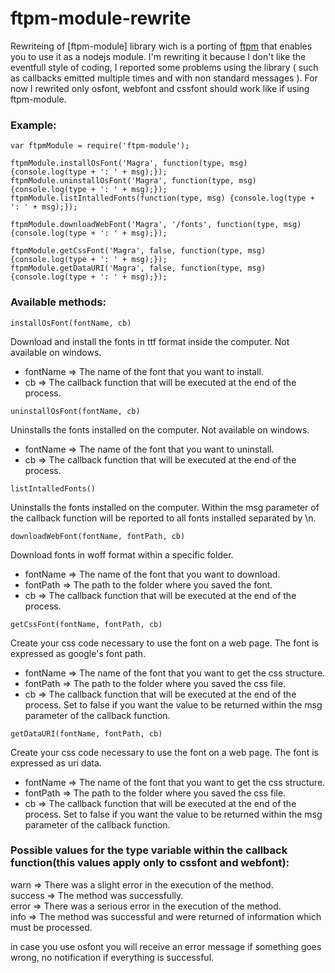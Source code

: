 ftpm-module-rewrite
===========

Rewriteing of [ftpm-module] library wich is a porting of [ftpm] that enables you to use it as a nodejs module. I'm rewriting it because I don't like the eventfull style of coding,
I reported some problems using the library ( such as callbacks emitted multiple times and with non standard messages ). For now I rewrited only osfont, webfont and cssfont should work 
like if using ftpm-module. 

### Example:

```
var ftpmModule = require('ftpm-module');  

ftpmModule.installOsFont('Magra', function(type, msg) {console.log(type + ': ' + msg);});
ftpmModule.uninstallOsFont('Magra', function(type, msg) {console.log(type + ': ' + msg);});
ftpmModule.listIntalledFonts(function(type, msg) {console.log(type + ': ' + msg);});

ftpmModule.downloadWebFont('Magra', '/fonts', function(type, msg) {console.log(type + ': ' + msg);});

ftpmModule.getCssFont('Magra', false, function(type, msg) {console.log(type + ': ' + msg);});
ftpmModule.getDataURI('Magra', false, function(type, msg) {console.log(type + ': ' + msg);});
```

### Available methods:

``` 
installOsFont(fontName, cb)
```
Download and install the fonts in ttf format inside the computer. Not available on windows.

* fontName => The name of the font that you want to install.  
* cb		 => The callback function that will be executed at the end of the process.

``` 
uninstallOsFont(fontName, cb)
``` 
Uninstalls the fonts installed on the computer. Not available on windows.  

* fontName => The name of the font that you want to uninstall.  
* cb       => The callback function that will be executed at the end of the process.

``` 
listIntalledFonts()
``` 
Uninstalls the fonts installed on the computer.
Within the msg parameter of the callback function will be reported to all fonts installed separated by \n.

``` 
downloadWebFont(fontName, fontPath, cb)
``` 
Download fonts in woff format within a specific folder.

* fontName => The name of the font that you want to download.  
* fontPath => The path to the folder where you saved the font.  
* cb       => The callback function that will be executed at the end of the process.

```  
getCssFont(fontName, fontPath, cb)
``` 
Create your css code necessary to use the font on a web page. The font is expressed as google's font path.

* fontName => The name of the font that you want to get the css structure.  
* fontPath => The path to the folder where you saved the css file.  
* cb       => The callback function that will be executed at the end of the process. Set to false if you want the value to be returned within the msg parameter of the callback function.

``` 
getDataURI(fontName, fontPath, cb)
``` 
Create your css code necessary to use the font on a web page. The font is expressed as uri data.

* fontName => The name of the font that you want to get the css structure.  
* fontPath => The path to the folder where you saved the css file.  
* cb       => The callback function that will be executed at the end of the process.   Set to false if you want the value to be returned within the msg parameter of the callback function.


### Possible values for the type variable within the callback function(this values apply only to cssfont and webfont):

warn	=> There was a slight error in the execution of the method.  
success	=> The method was successfully.  
error	=> There was a serious error in the execution of the method.  
info	=> The method was successful and were returned of information which must be processed.

in case you use osfont you will receive an error message if something goes wrong, no notification if everything is successful. 

[ftpm]:https://github.com/heldr/ftpm